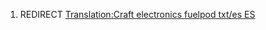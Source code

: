1.  REDIRECT [Translation:Craft electronics fuelpod txt/es
    ES](Translation:Craft_electronics_fuelpod_txt/es_ES "wikilink")